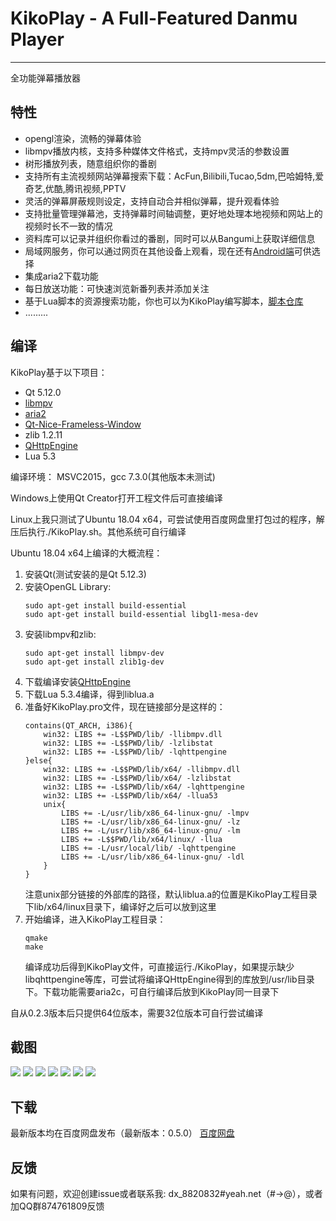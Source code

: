 # KikoPlay - A Full-Featured Danmu Player
---
全功能弹幕播放器

## 特性
 - opengl渲染，流畅的弹幕体验
 - libmpv播放内核，支持多种媒体文件格式，支持mpv灵活的参数设置
 - 树形播放列表，随意组织你的番剧
 - 支持所有主流视频网站弹幕搜索下载：AcFun,Bilibili,Tucao,5dm,巴哈姆特,爱奇艺,优酷,腾讯视频,PPTV
 - 灵活的弹幕屏蔽规则设定，支持自动合并相似弹幕，提升观看体验
 - 支持批量管理弹幕池，支持弹幕时间轴调整，更好地处理本地视频和网站上的视频时长不一致的情况
 - 资料库可以记录并组织你看过的番剧，同时可以从Bangumi上获取详细信息
 - 局域网服务，你可以通过网页在其他设备上观看，现在还有[Android端](https://github.com/Protostars/KikoPlay-Android-LAN)可供选择
 - 集成aria2下载功能
 - 每日放送功能：可快速浏览新番列表并添加关注
 - 基于Lua脚本的资源搜索功能，你也可以为KikoPlay编写脚本，[脚本仓库](https://github.com/Protostars/KikoPlayScript)
 - .........

## 编译

KikoPlay基于以下项目：

 - Qt 5.12.0
 - [libmpv](https://github.com/mpv-player/mpv)
 - [aria2](https://github.com/aria2/aria2)
 - [Qt-Nice-Frameless-Window](https://github.com/Bringer-of-Light/Qt-Nice-Frameless-Window)
 - zlib 1.2.11
 - [QHttpEngine](https://github.com/nitroshare/qhttpengine)
 - Lua 5.3

编译环境： MSVC2015，gcc 7.3.0(其他版本未测试)

Windows上使用Qt Creator打开工程文件后可直接编译

Linux上我只测试了Ubuntu 18.04 x64，可尝试使用百度网盘里打包过的程序，解压后执行./KikoPlay.sh。其他系统可自行编译

Ubuntu 18.04 x64上编译的大概流程：

 1. 安装Qt(测试安装的是Qt 5.12.3) 
 2. 安装OpenGL Library:
     ```
     sudo apt-get install build-essential
     sudo apt-get install build-essential libgl1-mesa-dev
     ```
 3. 安装libmpv和zlib:
     ```
     sudo apt-get install libmpv-dev
     sudo apt-get install zlib1g-dev
     ```
 4. 下载编译安装[QHttpEngine](https://github.com/nitroshare/qhttpengine)
 5. 下载Lua 5.3.4编译，得到liblua.a
 6. 准备好KikoPlay.pro文件，现在链接部分是这样的：
     ```
     contains(QT_ARCH, i386){
         win32: LIBS += -L$$PWD/lib/ -llibmpv.dll
         win32: LIBS += -L$$PWD/lib/ -lzlibstat
         win32: LIBS += -L$$PWD/lib/ -lqhttpengine
     }else{
         win32: LIBS += -L$$PWD/lib/x64/ -llibmpv.dll
         win32: LIBS += -L$$PWD/lib/x64/ -lzlibstat
         win32: LIBS += -L$$PWD/lib/x64/ -lqhttpengine
         win32: LIBS += -L$$PWD/lib/x64/ -llua53
         unix{
             LIBS += -L/usr/lib/x86_64-linux-gnu/ -lmpv
             LIBS += -L/usr/lib/x86_64-linux-gnu/ -lz
             LIBS += -L/usr/lib/x86_64-linux-gnu/ -lm
             LIBS += -L$$PWD/lib/x64/linux/ -llua
             LIBS += -L/usr/local/lib/ -lqhttpengine
             LIBS += -L/usr/lib/x86_64-linux-gnu/ -ldl
         }
     }  
     ```
    注意unix部分链接的外部库的路径，默认liblua.a的位置是KikoPlay工程目录下lib/x64/linux目录下，编译好之后可以放到这里
 7. 开始编译，进入KikoPlay工程目录：
     ```
     qmake
     make
     ```
    编译成功后得到KikoPlay文件，可直接运行./KikoPlay，如果提示缺少libqhttpengine等库，可尝试将编译QHttpEngine得到的库放到/usr/lib目录下。下载功能需要aria2c，可自行编译后放到KikoPlay同一目录下

自从0.2.3版本后只提供64位版本，需要32位版本可自行尝试编译

## 截图

![](screenshot/KikoPlay1.jpg)
![](screenshot/KikoPlay-Ubuntu.png)
![](screenshot/KikoPlay2.jpg)
![](screenshot/KikoPlay3.jpg)
![](screenshot/KikoPlay4.jpg)
![](screenshot/KikoPlay5.jpg)
![](screenshot/KikoPlay_web.jpg)

## 下载

最新版本均在百度网盘发布（最新版本：0.5.0）
[百度网盘](https://pan.baidu.com/s/1gyT0FU9rioaa77znhAUx2w)

## 反馈

如果有问题，欢迎创建issue或者联系我:
dx_8820832#yeah.net（#→@），或者加QQ群874761809反馈
